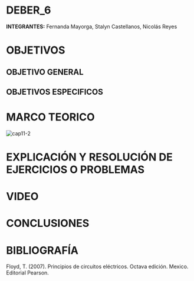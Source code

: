 # DEBER_6

**INTEGRANTES:** Fernanda Mayorga, Stalyn Castellanos, Nicolás Reyes


# OBJETIVOS

## OBJETIVO GENERAL


## OBJETIVOS ESPECIFICOS


# MARCO TEORICO

![cap11-2](https://user-images.githubusercontent.com/93361435/149431078-764be1ae-5245-40b8-b6a8-eea24314410b.jpg)


# EXPLICACIÓN Y RESOLUCIÓN DE EJERCICIOS O PROBLEMAS


# VIDEO



# CONCLUSIONES 


# BIBLIOGRAFÍA

Floyd, T. (2007). Principios de circuitos eléctricos. Octava edición. Mexico. Editorial Pearson.



